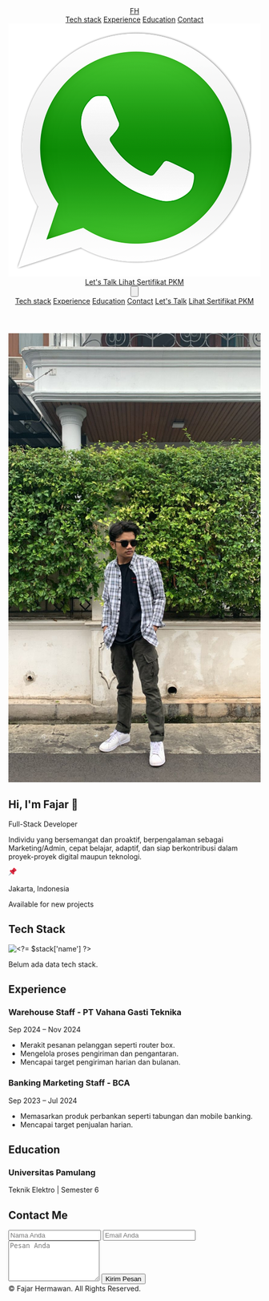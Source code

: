 <!DOCTYPE html>
<html lang="id">
<head>
  <meta charset="UTF-8" />
  <meta name="viewport" content="width=device-width, initial-scale=1.0" />
  <title>Fajar Hermawan</title>
  <script src="https://cdn.tailwindcss.com"></script>
  <link rel="icon" href="assets/img/favicon.ico" />
</head>
<body class="bg-white dark:bg-gray-900 text-gray-800 dark:text-gray-200">

<!-- HEADER -->
<header class="bg-white dark:bg-gray-900 shadow">
  <div class="container mx-auto px-5 py-3 flex justify-between items-center">
    <a href="#" class="text-white bg-black px-3 py-1 rounded text-xl font-bold">FH</a>
    <nav class="hidden md:flex items-center space-x-6">
      <a href="#tech-stack" class="text-gray-500 dark:text-gray-400 text-sm">Tech stack</a>
      <a href="#experience" class="text-gray-500 dark:text-gray-400 text-sm">Experience</a>
      <a href="#education" class="text-gray-500 dark:text-gray-400 text-sm">Education</a>
      <a href="#contact" class="text-gray-500 dark:text-gray-400 text-sm">Contact</a>
      <a href="https://wa.me/62895331438446" target="_blank"
         class="bg-green-400 rounded-lg px-4 py-2 flex items-center font-medium text-sm text-black">
        <img src="assets/img/logo-whatsapp-png-46041.png" alt="WhatsApp" class="w-5 h-5 mr-2" />Let's Talk
      </a>
      <a href="/pkm.html" class="bg-black text-white text-sm px-4 py-2 rounded-lg font-medium">
        Lihat Sertifikat PKM
      </a>
    </nav>
    <button id="menu-toggle" class="md:hidden focus:outline-none">
      <svg xmlns="http://www.w3.org/2000/svg" class="h-6 w-6 text-gray-700 dark:text-gray-200" fill="none"
           viewBox="0 0 24 24" stroke="currentColor">
        <path stroke-linecap="round" stroke-linejoin="round" stroke-width="2"
              d="M4 6h16M4 12h16M4 18h16"/>
      </svg>
    </button>
  </div>
  <!-- Mobile Menu -->
  <div id="mobile-menu" class="hidden md:hidden bg-white dark:bg-gray-800 px-5 pb-4 space-y-3">
    <a href="#tech-stack" class="block text-gray-500 dark:text-gray-400">Tech stack</a>
    <a href="#experience" class="block text-gray-500 dark:text-gray-400">Experience</a>
    <a href="#education" class="block text-gray-500 dark:text-gray-400">Education</a>
    <a href="#contact" class="block text-gray-500 dark:text-gray-400">Contact</a>
    <a href="https://wa.me/62895331438446" target="_blank" class="block bg-green-400 rounded-lg px-4 py-2 text-black">Let's Talk</a>
    <a href="/pkm.html" class="block bg-black text-white rounded-lg px-4 py-2">Lihat Sertifikat PKM</a>
  </div>
</header>

<!-- HERO -->
<section id="hero" class="mt-10">
  <div class="container mx-auto px-10 py-12 flex flex-col lg:flex-row items-center gap-8">
    <div class="relative w-full lg:w-1/3 flex justify-center">
      <img src="assets/img/fajar.JPG" alt="Profile"
           class="w-64 h-64 lg:w-[320px] lg:h-[320px] rounded-xl shadow-lg transition-all hover:scale-105 hover:shadow-blue-500/50"/>
    </div>
    <div class="w-full lg:w-2/3">
      <h1 class="text-6xl font-bold mb-6 text-black dark:text-white">Hi, I'm Fajar 👋</h1>
      <p class="text-2xl text-gray-600 dark:text-gray-400 font-medium mb-6">Full-Stack Developer</p>
      <p class="text-base text-gray-500 dark:text-gray-400 leading-relaxed">
        Individu yang bersemangat dan proaktif, berpengalaman sebagai Marketing/Admin, cepat belajar,
        adaptif, dan siap berkontribusi dalam proyek-proyek digital maupun teknologi.
      </p>
      <div class="flex flex-col items-start space-y-3 mt-6">
        <div class="flex items-center space-x-2">
          <img src="assets/img/favicon-16x16.png" alt="" class="w-5 h-5"/>
          <p class="text-gray-500 dark:text-gray-400">Jakarta, Indonesia</p>
        </div>
        <p class="text-green-500">Available for new projects</p>
      </div>
    </div>
  </div>
</section>

<!-- TECH STACK -->
<section id="tech-stack" class="py-12 bg-gray-50 dark:bg-gray-800">
  <div class="container mx-auto px-6">
    <h2 class="text-3xl font-bold mb-6 text-center">Tech Stack</h2>
    <div class="grid grid-cols-2 md:grid-cols-4 gap-8 text-center">
      <?php if (!empty($techStacks)): ?>
        <?php foreach ($techStacks as $stack): ?>
          <div class="bg-white dark:bg-gray-700 p-4 rounded-lg shadow hover:scale-105 transition">
            <img src="<?= $stack['logo_path'] ?>" alt="<?= $stack['name'] ?>" class="w-12 mx-auto mb-2">
            <p class="text-gray-700 dark:text-gray-300"><?= $stack['name'] ?></p>
          </div>
        <?php endforeach; ?>
      <?php else: ?>
        <p class="col-span-4 text-center text-gray-500">Belum ada data tech stack.</p>
      <?php endif; ?>
    </div>
  </div>
</section>

<!-- EXPERIENCE -->
<section id="experience" class="py-12">
  <div class="container mx-auto px-6">
    <h2 class="text-3xl font-bold mb-6 text-center">Experience</h2>
    <div class="space-y-6">
      <div class="p-6 bg-gray-100 dark:bg-gray-800 rounded-lg shadow">
        <h3 class="font-bold text-xl">Warehouse Staff - PT Vahana Gasti Teknika</h3>
        <p class="text-sm text-gray-500">Sep 2024 – Nov 2024</p>
        <ul class="list-disc pl-5 mt-2">
          <li>Merakit pesanan pelanggan seperti router box.</li>
          <li>Mengelola proses pengiriman dan pengantaran.</li>
          <li>Mencapai target pengiriman harian dan bulanan.</li>
        </ul>
      </div>
      <div class="p-6 bg-gray-100 dark:bg-gray-800 rounded-lg shadow">
        <h3 class="font-bold text-xl">Banking Marketing Staff - BCA</h3>
        <p class="text-sm text-gray-500">Sep 2023 – Jul 2024</p>
        <ul class="list-disc pl-5 mt-2">
          <li>Memasarkan produk perbankan seperti tabungan dan mobile banking.</li>
          <li>Mencapai target penjualan harian.</li>
        </ul>
      </div>
    </div>
  </div>
</section>

<!-- EDUCATION -->
<section id="education" class="py-12 bg-gray-50 dark:bg-gray-800">
  <div class="container mx-auto px-6">
    <h2 class="text-3xl font-bold mb-6 text-center">Education</h2>
    <div class="p-6 bg-white dark:bg-gray-700 rounded-lg shadow text-center">
      <h3 class="font-bold text-xl">Universitas Pamulang</h3>
      <p class="text-sm text-gray-500">Teknik Elektro | Semester 6</p>
    </div>
  </div>
</section>

<!-- CONTACT -->
<section id="contact" class="py-12">
  <div class="container mx-auto px-6 max-w-lg">
    <h2 class="text-3xl font-bold mb-6 text-center">Contact Me</h2>
    <form action="mailto:fajar.hermawan092001@gmail.com" method="post" enctype="text/plain" class="space-y-4">
      <input type="text" name="name" placeholder="Nama Anda" class="w-full p-3 border rounded-lg" required>
      <input type="email" name="email" placeholder="Email Anda" class="w-full p-3 border rounded-lg" required>
      <textarea name="message" rows="5" placeholder="Pesan Anda" class="w-full p-3 border rounded-lg" required></textarea>
      <button type="submit" class="bg-blue-600 text-white px-6 py-3 rounded-lg hover:bg-blue-700">Kirim Pesan</button>
    </form>
  </div>
</section>

<!-- FOOTER -->
<footer class="bg-gray-900 text-white py-4 text-center">
  &copy; <?= date("Y") ?> Fajar Hermawan. All Rights Reserved.
</footer>

<script>
  document.getElementById('menu-toggle').addEventListener('click', function() {
    document.getElementById('mobile-menu').classList.toggle('hidden');
  });
</script>
</body>
</html>
